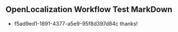 ## OpenLocalization Workflow Test MarkDown

* f5ad9ed1-1891-4377-a5e9-95f8d397d84c 
thanks!



<!--HONumber=Jan16_HO2-->
